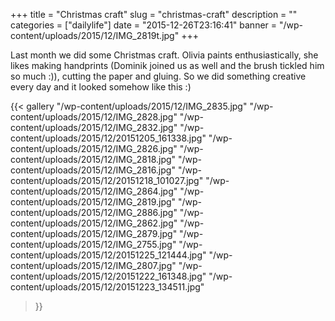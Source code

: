 +++
title = "Christmas craft"
slug = "christmas-craft"
description = ""
categories = ["dailylife"]
date = "2015-12-26T23:16:41"
banner = "/wp-content/uploads/2015/12/IMG_2819t.jpg"
+++

Last month we did some Christmas craft. Olivia paints enthusiastically, she likes making handprints (Dominik joined us as well and the brush tickled him so much :)),
cutting the paper and gluing. So we did something creative every day and it looked somehow like
this :)

{{< gallery
    "/wp-content/uploads/2015/12/IMG_2835.jpg"
    "/wp-content/uploads/2015/12/IMG_2828.jpg"
    "/wp-content/uploads/2015/12/IMG_2832.jpg"
    "/wp-content/uploads/2015/12/20151205_161338.jpg"
    "/wp-content/uploads/2015/12/IMG_2826.jpg"
    "/wp-content/uploads/2015/12/IMG_2818.jpg"
    "/wp-content/uploads/2015/12/IMG_2816.jpg"
    "/wp-content/uploads/2015/12/20151218_101027.jpg"
    "/wp-content/uploads/2015/12/IMG_2864.jpg"
    "/wp-content/uploads/2015/12/IMG_2819.jpg"
    "/wp-content/uploads/2015/12/IMG_2886.jpg"
    "/wp-content/uploads/2015/12/IMG_2862.jpg"
    "/wp-content/uploads/2015/12/IMG_2879.jpg"
    "/wp-content/uploads/2015/12/IMG_2755.jpg"
    "/wp-content/uploads/2015/12/20151225_121444.jpg"
    "/wp-content/uploads/2015/12/IMG_2807.jpg"
    "/wp-content/uploads/2015/12/20151222_161348.jpg"
    "/wp-content/uploads/2015/12/20151223_134511.jpg"
>}}
